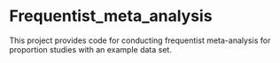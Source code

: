 # Frequentist_meta_analysis
This project provides code for conducting frequentist meta-analysis for proportion studies with an example data set.
